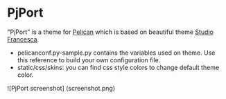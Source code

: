 # PjPort

"PjPort" is a theme for [Pelican](http://blog.getpelican.com/) which is based on beautiful theme [Studio Francesca](http://www.wowthemes.net/studio-francesca-free-responsive-template/).

* pelicanconf.py-sample.py contains the variables used on theme. Use this reference to build your own configuration file.
* static/css/skins: you can find css style colors to change default theme color.

![PjPort screenshot] (screenshot.png)

